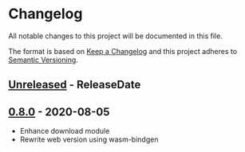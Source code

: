 # Changelog

All notable changes to this project will be documented in this file.

The format is based on [Keep a Changelog](http://keepachangelog.com/)
and this project adheres to [Semantic Versioning](http://semver.org/).

<!-- next-header -->

## [Unreleased] - ReleaseDate

## [0.8.0] - 2020-08-05
- Enhance download module
- Rewrite web version using wasm-bindgen

<!-- next-url -->
[Unreleased]: https://github.com/svenstaro/proby/compare/v0.8.0...HEAD
[0.8.0]: https://github.com/svenstaro/proby/compare/0.7.0...v0.8.0
